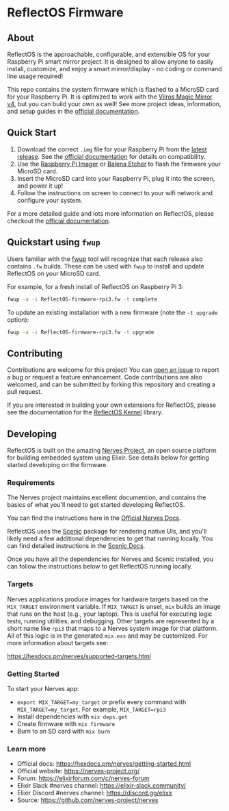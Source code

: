 # ReflectOS Firmware

## About

ReflectOS is the approachable, configurable, and extensible OS for your Raspberry Pi smart mirror project.  It is designed to allow anyone to easily install, customize, and enjoy a smart mirror/display - no coding or command line usage required!

This repo contains the system firmware which is flashed to a MicroSD card for your Raspberry Pi.  It is optimized to work with the [Vilros Magic Mirror v4](https://vilros.com/products/vilros-magic-mirror-v4), but you can build your own as well!  See more project ideas, information, and setup guides in the [official documentation](https://Reflect-OS.github.io/docs).

## Quick Start

1. Download the correct `.img` file for your Raspberry Pi from the [latest release](https://github.com/Reflect-OS/firmware/releases/latest).  See the [official documentation](https://Reflect-OS.github.io/downloads) for details
on compatibility.
2. Use the [Raspberry Pi Imager](https://www.raspberrypi.com/software/) or [Balena Etcher](https://etcher.balena.io) to flash the firmware your MicroSD card.
3. Insert the MicroSD card into your Raspberry Pi, plug it into the screen, and power it up!
4. Follow the instructions on screen to connect to your wifi network and configure
your system.

For a more detailed guide and lots more information on ReflectOS, please checkout the [official documentation](https://Reflect-OS.github.io/docs).

## Quickstart using `fwup`

Users familiar with the [fwup](https://github.com/fwup-home/fwup?tab=readme-ov-file#overview) tool
will recognize that each release also contains `.fw` builds.  These can be used with `fwup` to install
and update ReflectOS on your MicroSD card.

For example, for a fresh install of ReflectOS on Raspberry Pi 3:

```bash
fwup -a -i ReflectOS-firmware-rpi3.fw -t complete
```

To update an existing installation with a new firmware (note the `-t upgrade` option):

```bash
fwup -a -i ReflectOS-firmware-rpi3.fw -t upgrade
```

## Contributing

Contributions are welcome for this project!  You can
[open an issue](https://github.com/Reflect-OS/firmware/issues) to report a bug or request
a feature enhancement.  Code contributions are also welcomed, and can be
submitted by forking this repository and creating a pull request.

If you are interested in building your own extensions for ReflectOS,
please see the documentation for the [ReflectOS Kernel](https://hexdocs.pm/reflect_os_kernel) library.

## Developing

ReflectOS is built on the amazing [Nerves Project](https://nerves-project.org), an open source
platform for building embedded system using Elixir.  See details below for getting started developing on the firmware.

### Requirements

The Nerves project maintains excellent documention, and contains the basics of what
you'll need to get started developing ReflectOS.

You can find the instructions here in the [Official Nerves Docs](https://hexdocs.pm/nerves/installation.html).

ReflectOS uses the [Scenic](https://hexdocs.pm/scenic/overview_general.html) package for
rendering native UIs, and you'll likely need a few additional dependencies to get that running
locally.  You can find detailed instructions in the
[Scenic Docs](https://hexdocs.pm/scenic/install_dependencies.html).

Once you have all the dependencies for Nerves and Scenic installed, you can follow the
instructions below to get ReflectOS running locally.

### Targets

Nerves applications produce images for hardware targets based on the
`MIX_TARGET` environment variable. If `MIX_TARGET` is unset, `mix` builds an
image that runs on the host (e.g., your laptop). This is useful for executing
logic tests, running utilities, and debugging. Other targets are represented by
a short name like `rpi3` that maps to a Nerves system image for that platform.
All of this logic is in the generated `mix.exs` and may be customized. For more
information about targets see:

https://hexdocs.pm/nerves/supported-targets.html

### Getting Started

To start your Nerves app:
  * `export MIX_TARGET=my_target` or prefix every command with
    `MIX_TARGET=my_target`. For example, `MIX_TARGET=rpi3`
  * Install dependencies with `mix deps.get`
  * Create firmware with `mix firmware`
  * Burn to an SD card with `mix burn`

### Learn more

  * Official docs: https://hexdocs.pm/nerves/getting-started.html
  * Official website: https://nerves-project.org/
  * Forum: https://elixirforum.com/c/nerves-forum
  * Elixir Slack #nerves channel: https://elixir-slack.community/
  * Elixir Discord #nerves channel: https://discord.gg/elixir
  * Source: https://github.com/nerves-project/nerves